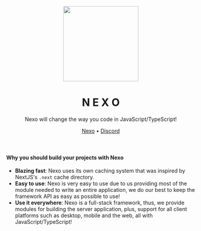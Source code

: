 <div align="center">
  <img width="200px" src="https://raw.githubusercontent.com/SkylixGH/Info/main/logos/Logo%20Icon%20Auto.svg" alt="" />
</div>

<h1 align="center">N E X O</h1>
<p align="center">Nexo will change the way you code in JavaScript/TypeScript!</p>

<div align="center">
  <a href="https://github.com/SkylixGH/Nexo" target="_blank">Nexo</a> •
  <a href="https://discord.gg/b9vcR6evgG" target="_blank">Discord</a>
</div>

<br />
<br />

#### Why you should build your projects with **Nexo**
-   **Blazing fast**: Nexo uses its own caching system that was inspired by NextJS's `.next` cache directory. 
-   **Easy to use**: Nexo is very easy to use due to us providing most of the module needed to write an entire application, we do our best to keep the framework API as easy as possible to use!
-   **Use it everywhere**: Nexo is a full-stack framework, thus, we provide modules for building the server application, plus, support for all client platforms such as desktop, mobile and the web, all with JavaScript/TypeScript!
